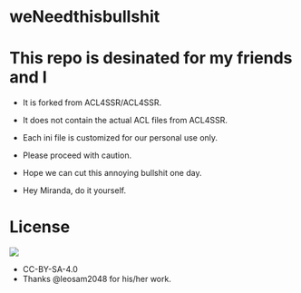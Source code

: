# weNeedthisbullshit

# This repo is desinated for my friends and I

* It is forked from ACL4SSR/ACL4SSR. 
* It does not contain the actual ACL files from ACL4SSR.
* Each ini file is customized for our personal use only.
* Please proceed with caution.

* Hope we can cut this annoying bullshit one day.
* Hey Miranda, do it yourself.



# License		
[![](https://licensebuttons.net/l/by-sa/4.0/88x31.png)](https://creativecommons.org/licenses/by-sa/4.0/deed.zh)
* CC-BY-SA-4.0
* Thanks @leosam2048 for his/her work.

